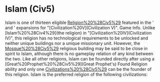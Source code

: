 # Islam (Civ5)

Islam is one of thirteen eligible [Religion%20%28Civ5%29](religions) featured in the ' and ' expansions for "[Civilization%20V](Civilization V)".
Game Info.
Unlike [Islam%20%28Civ4%29](the religion) in "[Civilization%20IV](Civilization IV)", this religion has no technological requirements to be unlocked and neither unique buildings nor a unique missionary unit. However, the [Mosque%20%28Civ5%29](Mosque) religious building may be said to be close in spirit to Islam, although there is no gameplay relation of any kind between the two. Like all other religions, Islam can be founded directly after using a [Great%20Prophet%20%28Civ5%29](Great Prophet's) Found Religion ability and only one [Civilizations%20%28Civ5%29](civilization) can be the founder of this religion.
Islam is the preferred religion of the following civilizations: